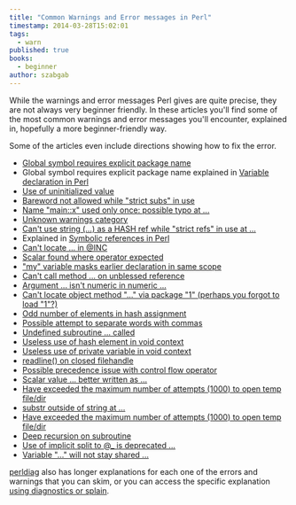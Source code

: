 ```yaml
---
title: "Common Warnings and Error messages in Perl"
timestamp: 2014-03-28T15:02:01
tags:
  - warn
published: true
books:
  - beginner
author: szabgab
---
```



While the warnings and error messages Perl gives are quite precise, they are not
always very beginner friendly. In these articles you'll find some of the most common
warnings and error messages you'll encounter, explained in, hopefully a more beginner-friendly way.

Some of the articles even include directions showing how to fix the error.


<slidecast file="beginner-perl/common-errors" youtube="Sk7QkRNTIak" />

* [Global symbol requires explicit package name](/global-symbol-requires-explicit-package-name)
* Global symbol requires explicit package name explained in [Variable declaration in Perl](/variable-declaration-in-perl)
* [Use of uninitialized value](/use-of-uninitialized-value)
* [Bareword not allowed while "strict subs" in use](/barewords-in-perl)
* [Name "main::x" used only once: possible typo at ...](/name-used-only-once-possible-typo)
* [Unknown warnings category](/unknown-warnings-category)
* [Can't use string (...) as a HASH ref while "strict refs" in use at ...](/cant-use-string-as-a-hash-ref-while-strict-refs-in-use)
* Explained in [Symbolic references in Perl](/symbolic-reference-in-perl)
* [Can't locate ... in @INC](/cant-locate-in-inc)
* [Scalar found where operator expected](/scalar-found-where-operator-expected)
* ["my" variable masks earlier declaration in same scope](/my-variable-masks-earlier-declaration-in-same-scope)
* [Can't call method ... on unblessed reference](/cant-call-method-on-unblessed-reference)
* [Argument ... isn't numeric in numeric ...](/argument-isnt-numeric-in-numeric)
* [Can't locate object method "..." via package "1" (perhaps you forgot to load "1"?)](/cant-locate-object-method-via-package-1)
* [Odd number of elements in hash assignment](/creating-hash-from-an-array)
* [Possible attempt to separate words with commas](/qw-quote-word)
* [Undefined subroutine ... called](/autoload)
* [Useless use of hash element in void context](/useless-use-of-hash-element-in-void-context)
* [Useless use of private variable in void context](/useless-use-of-private-variable-in-void-context)
* [readline() on closed filehandle](/readline-on-closed-filehandle)
* [Possible precedence issue with control flow operator](/possible-precedence-issue-with-control-flow-operator)
* [Scalar value ... better written as ...](/scalar-value-better-written-as)
* [Have exceeded the maximum number of attempts (1000) to open temp file/dir](/have-exceeded-the-maximum-number-of-attempts)
* [substr outside of string at ...](/substr-outside-of-string)
* [Have exceeded the maximum number of attempts (1000) to open temp file/dir](/have-exceeded-the-maximum-number-of-attempts)
* [Deep recursion on subroutine](/deep-recursion-on-subroutine)
* [Use of implicit split to @_ is deprecated ...](/use-of-implicit-split-to-is-deprecated)
* [Variable "..." will not stay shared ...](/variable-will-not-stay-shared)


[perldiag](https://metacpan.org/pod/perldiag) also has longer explanations for each one of the errors and warnings
that you can skim, or you can access the specific explanation [using diagnostics or splain](/use-diagnostics-or-splain).


